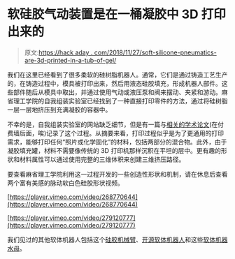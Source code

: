 # 软硅胶气动装置是在一桶凝胶中 3D 打印出来的

> 原文:[https://hack aday . com/2018/11/27/soft-silicone-pneumatics-are-3d-printed-in-a-tub-of-gel/](https://hackaday.com/2018/11/27/soft-silicone-pneumatics-are-3d-printed-in-a-tub-of-gel/)

我们在这里已经看到了很多柔软的硅树脂机器人。通常，它们是通过铸造工艺生产的，在铸造过程中，模具被打印出来，然后用液态硅胶填充，形成机器人部件。这些部件随后从模具中取出，并通过使用气动或液压泵和阀来摆动、夹紧和游动。麻省理工学院的自我组装实验室已经找到了一种直接打印零件的方法，通过将硅树脂一层一层地挤压到充满凝胶的容器中。

不幸的是，自我组装实验室的网站缺乏细节，但是有一篇与[相关的学术论文](https://www.liebertpub.com/doi/abs/10.1089/3dp.2017.0037)(在付费墙后面，唉)记录了这个过程。从摘要来看，打印过程似乎是为了更通用的打印需求，能够打印任何“照片或化学固化”的材料，包括两部分的混合物。此外，由于凝胶填充罐，材料不需要像传统的 3D 打印机那样沉积在平坦的层中。更有趣的形状和材料属性可以通过使用完整的三维体积来创建三维挤压路径。

要查看麻省理工学院利用这一过程开发的一些创造性形状和机制，请在休息后查看两个富有美感的脉动软白色硅胶形状视频。

[https://player.vimeo.com/video/268770644](https://player.vimeo.com/video/268770644)

[https://player.vimeo.com/video/279120777](https://player.vimeo.com/video/279120777)

我们见过的其他软体机器人包括这个[硅胶机械臂](https://hackaday.com/2015/07/08/soft-and-squishy-silicone-robotics/)、[开源软体机器人](https://hackaday.com/2014/03/24/soft-robotics-silicone-rubber-and-amazing-castings/)和这些[软体机器水母](https://hackaday.com/2018/10/06/soft-robotic-jellyfish-get-pumped-in-the-atlantic/)。